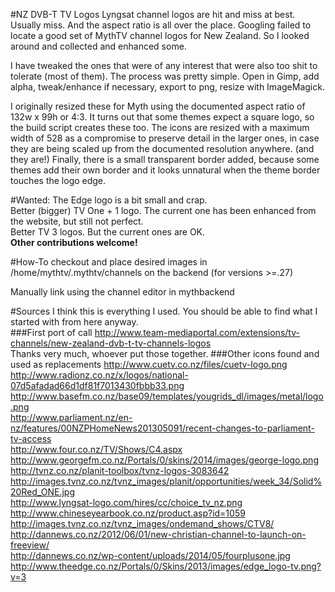 #NZ DVB-T TV Logos
Lyngsat channel logos are hit and miss at best. Usually miss. And the aspect ratio is all over the place. Googling failed to locate a good set of MythTV channel logos for New Zealand. So I looked around and collected and enhanced some.

I have tweaked the ones that were of any interest that were also too shit to tolerate (most of them). The process was pretty simple. Open in Gimp, add alpha, tweak/enhance if necessary, export to png, resize with ImageMagick.

I originally resized these for Myth using the documented aspect ratio of 132w x 99h or 4:3. It turns out that some themes expect a square logo, so the build script creates these too. The icons are resized with a maximum width of 528 as a compromise to preserve detail in the larger ones, in case they are being scaled up from the documented resolution anywhere. (and they are!) Finally, there is a small transparent border added, because some themes add their own border and it looks unnatural when the theme border touches the logo edge.

#Wanted:
The Edge logo is a bit small and crap.<br>
Better (bigger) TV One + 1 logo. The current one has been enhanced from the website, but still not perfect.<br>
Better TV 3 logos. But the current ones are OK.<br>
<b>Other contributions welcome!</b>

#How-To
checkout and place desired images in /home/mythtv/.mythtv/channels on the backend (for versions >=.27)

Manually link using the channel editor in mythbackend

#Sources
I think this is everything I used. You should be able to find what I started with from here anyway.<br>
###First port of call
http://www.team-mediaportal.com/extensions/tv-channels/new-zealand-dvb-t-tv-channels-logos<br>
Thanks very much, whoever put those together.
###Other icons found and used as replacements
http://www.cuetv.co.nz/files/cuetv-logo.png<br>
http://www.radionz.co.nz/x/logos/national-07d5afadad66d1df81f7013430fbbb33.png<br>
http://www.basefm.co.nz/base09/templates/yougrids_dl/images/metal/logo.png<br>
http://www.parliament.nz/en-nz/features/00NZPHomeNews201305091/recent-changes-to-parliament-tv-access<br>
http://www.four.co.nz/TV/Shows/C4.aspx<br>
http://www.georgefm.co.nz/Portals/0/skins/2014/images/george-logo.png<br>
http://tvnz.co.nz/planit-toolbox/tvnz-logos-3083642<br>
http://images.tvnz.co.nz/tvnz_images/planit/opportunities/week_34/Solid%20Red_ONE.jpg<br>
http://www.lyngsat-logo.com/hires/cc/choice_tv_nz.png<br>
http://www.chineseyearbook.co.nz/product.asp?id=1059<br>
http://images.tvnz.co.nz/tvnz_images/ondemand_shows/CTV8/<br>
http://dannews.co.nz/2012/06/01/new-christian-channel-to-launch-on-freeview/<br>
http://dannews.co.nz/wp-content/uploads/2014/05/fourplusone.jpg
http://www.theedge.co.nz/Portals/0/Skins/2013/images/edge_logo-tv.png?v=3
